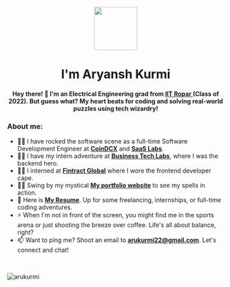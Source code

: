
<p align="center"> <img align="center" src="https://media.giphy.com/media/26xBwdIuRJiAIqHwA/giphy.gif" width="100px" ></p>

<h1 align="center">I'm Aryansh Kurmi</h1>
<h4 align="center">Hey there! 🌟 I'm an Electrical Engineering grad from <a href="https://www.iitrpr.ac.in/"> IIT Ropar </a> (Class of 2022). But guess what? My heart beats for coding and solving real-world puzzles using tech wizardry!

<h3 align="left">About me:</h3>

- 👨‍💻 I have rocked the software scene as a full-time Software Development Engineer at **[CoinDCX](https://coindcx.com/)** and **[SaaS Labs](https://www.saaslabs.co/)**.
- 👨‍💻 I have my intern adventure at **[Business Tech Labs](https://www.businesstechlabs.com/)**, where I was the backend hero.
- 👨‍💻 I interned at  **[Fintract Global](https://www.fintract.co.uk/)** where I wore the frontend developer cape.
- 👨‍💻 Swing by my mystical **[My portfolio website](https://arukurmi.github.io/aryansite/)** to see my spells in action.
- 📄 Here is **[My Resume](https://drive.google.com/file/d/1886vZeTRqPPvchbldM-3D5KE_KChNOs1/view?usp=sharing)**.  Up for some freelancing, internships, or full-time coding adventures.
- ⚡ When I'm not in front of the screen, you might find me in the sports arena or just shooting the breeze over coffee. Life's all about balance, right?
- 📫 Want to ping me? Shoot an email to **arukurmi22@gmail.com**. Let's connect and chat!


</p>
<br>
<p><img align="center" src="https://github-readme-stats.vercel.app/api/top-langs?username=arukurmi&show_icons=true&theme=dark&cache_seconds=1800&locale=en&layout=compact" alt="arukurmi" /></p>
<!-- <h3 align="left">Help me to stay awake:</h3>
<p><a href="https://www.buymeacoffee.com/Aryanshkurmi"> <img align="left" src="https://cdn.buymeacoffee.com/buttons/v2/default-yellow.png" height="50" width="210" alt="Aryanshkurmi" /></a></p>
 -->
